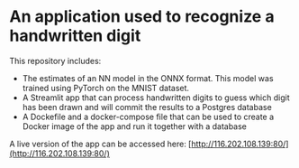 # An application used to recognize a handwritten digit

This repository includes:
- The estimates of an NN model in the ONNX format. This model was trained using PyTorch on the MNIST dataset.
- A Streamlit app that can process handwritten digits to guess which digit has been drawn and will commit the results to a Postgres database
- A Dockefile and a docker-compose file that can be used to create a Docker image of the app and run it together with a database

A live version of the app can be accessed here: [http://116.202.108.139:80/](http://116.202.108.139:80/)
 
